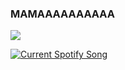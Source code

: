 ### MAMAAAAAAAAAA

![](https://komarev.com/ghpvc/?username=moodgaga&color=lightgrey&style=for-the-badge)

<a href="https://github.com/tthn0/Spotify-Readme">
  <img src="https://spotifinder-dpd0q3pyx-moodgaga.vercel.app/api?spin=true&theme=dark&scan=true" alt="Current Spotify Song">
</a>
